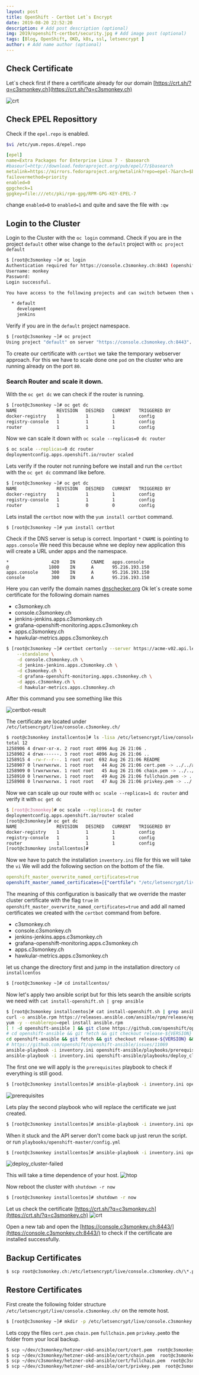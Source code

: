 ```yaml
---
layout: post
title: OpenShift - Certbot Let`s Encrypt
date: 2019-08-20 22:52:20
description: # Add post description (optional)
img: 2019/openshift-certbot/security.jpg # Add image post (optional)
tags: [Blog, OpenShift, OKD, k8s, ssl, letsencrypt ]
author: # Add name author (optional)
---
```


## Check Certificate
Let`s check first if there a certificate already for our domain [https://crt.sh/?q=c3smonkey.ch](https://crt.sh/?q=c3smonkey.ch) 

![crt](/assets/img/2019/openshift-certbot/crt.png)

    
## Check EPEL Reposittory
Check if the `epel.repo` is enabled.
```bash
$vi /etc/yum.repos.d/epel.repo
```

```yaml
[epel]
name=Extra Packages for Enterprise Linux 7 - $basearch
#baseurl=http://download.fedoraproject.org/pub/epel/7/$basearch
metalink=https://mirrors.fedoraproject.org/metalink?repo=epel-7&arch=$basearch
failovermethod=priority
enabled=0
gpgcheck=1
gpgkey=file:///etc/pki/rpm-gpg/RPM-GPG-KEY-EPEL-7

```
change `enabled=0` to `enabled=1` and quite and save the file with `:qw`


## Login to the Cluster 
Login to the Cluster with the `oc login` command. Check if you are in the project `default` other wise change to the `default` project with `oc project default`
```bash
$ [root@c3smonkey ~]# oc login
Authentication required for https://console.c3smonkey.ch:8443 (openshift)
Username: monkey
Password: 
Login successful.

You have access to the following projects and can switch between them with 'oc project <projectname>':

  * default
    development
    jenkins
```
Verify if you are in the `default` project namespace.

```bash
$ [root@c3smonkey ~]# oc project
Using project "default" on server "https://console.c3smonkey.ch:8443".
```
To create our certificate with `certbot` we take the temporary webserver approach. For this we have to scale done one `pod` on the cluster 
who are running already on the port `80`.

### Search Router and scale it down.

With the `oc get dc` we can check if the router is running.
```bash
$ [root@c3smonkey ~]# oc get dc
NAME               REVISION   DESIRED   CURRENT   TRIGGERED BY
docker-registry    1          1         1         config
registry-console   1          1         1         config
router             1          1         1         config
```
Now we can scale it down with `oc scale --replicas=0 dc router`
```bash
$ oc scale --replicas=0 dc router
deploymentconfig.apps.openshift.io/router scaled
```
Lets verify if the router not running before we install and run the `certbot` with the `oc get dc` command like before.

```bash
$ [root@c3smonkey ~]# oc get dc
NAME               REVISION   DESIRED   CURRENT   TRIGGERED BY
docker-registry    1          1         1         config
registry-console   1          1         1         config
router             1          0         0         config
```

Lets install the `certbot` now with the `yum install certbot` command.
```bash
$ [root@c3smonkey ~]# yum install certbot
```

Check if the DNS server is setup is correct. Important `*` `CNAME` is pointing to `apps.console` 
We need this because whne we deploy new application this will create a URL under apps and the namespace.
   
```haml
*                420    IN      CNAME   apps.console
@               1800    IN      A       95.216.193.150
apps.console     300    IN      A       95.216.193.150
console          300    IN      A       95.216.193.150
```

Here you can verify the domain names [dnschecker.org](https://dnschecker.org/#A/c3smonkey.ch)
Ok let`s create some certificate for the following domain names
- c3smonkey.ch
- console.c3smonkey.ch
- jenkins-jenkins.apps.c3smonkey.ch
- grafana-openshift-monitoring.apps.c3smonkey.ch
- apps.c3smonkey.ch
- hawkular-metrics.apps.c3smonkey.ch

```bash
$ [root@c3smonkey ~]# certbot certonly --server https://acme-v02.api.letsencrypt.org/directory \
    --standalone \
    -d console.c3smonkey.ch \
    -d jenkins-jenkins.apps.c3smonkey.ch \
    -d c3smonkey.ch \
    -d grafana-openshift-monitoring.apps.c3smonkey.ch \
    -d apps.c3smonkey.ch \
    -d hawkular-metrics.apps.c3smonkey.ch
```
After this command you see something like this

![certbot-result](/assets/img/2019/openshift-certbot/certbot-result.png)

The certificate are located under `/etc/letsencrypt/live/console.c3smonkey.ch/`
```bash
$ root@c3smonkey installcentos]# ls -lisa /etc/letsencrypt/live/console.c3smonkey.ch/
total 12
1258906 4 drwxr-xr-x. 2 root root 4096 Aug 26 21:06 .
1258902 4 drwx------. 3 root root 4096 Aug 26 21:06 ..
1258915 4 -rw-r--r--. 1 root root  692 Aug 26 21:06 README
1258907 0 lrwxrwxrwx. 1 root root   44 Aug 26 21:06 cert.pem -> ../../archive/console.c3smonkey.ch/cert1.pem
1258909 0 lrwxrwxrwx. 1 root root   45 Aug 26 21:06 chain.pem -> ../../archive/console.c3smonkey.ch/chain1.pem
1258910 0 lrwxrwxrwx. 1 root root   49 Aug 26 21:06 fullchain.pem -> ../../archive/console.c3smonkey.ch/fullchain1.pem
1258908 0 lrwxrwxrwx. 1 root root   47 Aug 26 21:06 privkey.pem -> ../../archive/console.c3smonkey.ch/privkey1.pem
```

Now we can scale up our route with `oc scale --replicas=1 dc router` and verify it with `oc get dc`
```bash
$ [root@c3smonkey]# oc scale --replicas=1 dc router
deploymentconfig.apps.openshift.io/router scaled
[root@c3smonkey]# oc get dc
NAME               REVISION   DESIRED   CURRENT   TRIGGERED BY
docker-registry    1          1         1         config
registry-console   1          1         1         config
router             1          1         1         config
[root@c3smonkey installcentos]#
```

Now we have to patch the installation `inventory.ini` file for this we will take the `vi`
We will add the following section on the bottom of the file. 

```yaml
openshift_master_overwrite_named_certificates=true
openshift_master_named_certificates=[{"certfile": "/etc/letsencrypt/live/console.c3smonkey.ch/cert.pem", "keyfile": "/etc/letsencrypt/live/console.c3smonkey.ch/privkey.pem","names": ["c3smonkey.ch", "console.c3smonkey.ch", "jenkins-jenkins.apps.c3smonkey.ch", "grafana-openshift-monitoring.apps.c3smonkey.ch", "apps.c3smonkey.ch", "hawkular-metrics.apps.c3smonkey.ch"] }]
```

The meaning of this configuration is basically that we override the master cluster certificate with the flag `true` in `openshift_master_overwrite_named_certificates=true`
and add all named certificates we created with the `certbot` command from before. 

- c3smonkey.ch
- console.c3smonkey.ch
- jenkins-jenkins.apps.c3smonkey.ch
- grafana-openshift-monitoring.apps.c3smonkey.ch
- apps.c3smonkey.ch
- hawkular-metrics.apps.c3smonkey.ch
   
let us change the directory first and jump in the installation directory `cd installcentos`
```bash
$ [root@c3smonkey ~]# cd installcentos/
```

Now let's apply two ansible script but for this lets search the ansible scripts we need with `cat install-openshift.sh | grep ansible`
```bash
$ [root@c3smonkey installcentos]# cat install-openshift.sh | grep ansible
curl -o ansible.rpm https://releases.ansible.com/ansible/rpm/release/epel-7-x86_64/ansible-2.6.5-1.el7.ans.noarch.rpm
yum -y --enablerepo=epel install ansible.rpm
[ ! -d openshift-ansible ] && git clone https://github.com/openshift/openshift-ansible.git
# cd openshift-ansible && git fetch && git checkout release-${VERSION} && git checkout e7f05191a1 && cd ..
cd openshift-ansible && git fetch && git checkout release-${VERSION} && cd ..
# https://github.com/openshift/openshift-ansible/issues/11069
ansible-playbook -i inventory.ini openshift-ansible/playbooks/prerequisites.yml
ansible-playbook -i inventory.ini openshift-ansible/playbooks/deploy_cluster.yml
```

The first one we will apply is the `prerequisites` playbook to check if everything is still good.
```bash
$ [root@c3smonkey installcentos]# ansible-playbook -i inventory.ini openshift-ansible/playbooks/prerequisites.yml
```

![prerequisites](/assets/img/2019/openshift-certbot/prerequisites.png)


Lets play the second playbook who will replace the certificate we just created.
```bash
$ [root@c3smonkey installcentos]# ansible-playbook -i inventory.ini openshift-ansible/playbooks/deploy_cluster.yml
```

When it stuck and the API server don't come back up just rerun the script.
or run `playbooks/openshift-master/config.yml`

```bash
$ [root@c3smonkey installcentos]# ansible-playbook -i inventory.ini openshift-ansible/playbooks/openshift-master/config.yml
```

![deploy_cluster-failed](/assets/img/2019/openshift-certbot/deploy_cluster-failed.png)


This will take a time dependence of your host.
![htop](/assets/img/2019/openshift-certbot/htop.png)


Now reboot the cluster with `shutdown -r now`
```bash
$ [root@c3smonkey installcentos]# shutdown -r now
```

Let us check the certificate [https://crt.sh/?q=c3smonkey.ch](https://crt.sh/?q=c3smonkey.ch)
![crt](/assets/img/2019/openshift-certbot/crt-lets-encrypt.png)

Open a new tab and open the [https://console.c3smonkey.ch:8443/](https://console.c3smonkey.ch:8443/) to check if the certificate are installed successfully.


## Backup Certificates
```bash
$ scp root@c3smonkey.ch:/etc/letsencrypt/live/console.c3smonkey.ch/\*.pem ~/dev/c3smonkey/hetzner-okd-ansible/cert/
```

## Restore Certificates
First create the following folder structure `/etc/letsencrypt/live/console.c3smonkey.ch/` on the remote host.
```bash
$ [root@c3smonkey ~]# mkdir -p /etc/letsencrypt/live/console.c3smonkey.ch/
```

Lets copy the files `cert.pem` `chain.pem` `fullchain.pem` `privkey.pem`to the folder from your local backup.
```bash
$ scp ~/dev/c3smonkey/hetzner-okd-ansible/cert/cert.pem  root@c3smonkey.ch:/etc/letsencrypt/live/console.c3smonkey.ch/
$ scp ~/dev/c3smonkey/hetzner-okd-ansible/cert/chain.pem  root@c3smonkey.ch:/etc/letsencrypt/live/console.c3smonkey.ch/
$ scp ~/dev/c3smonkey/hetzner-okd-ansible/cert/fullchain.pem  root@c3smonkey.ch:/etc/letsencrypt/live/console.c3smonkey.ch/
$ scp ~/dev/c3smonkey/hetzner-okd-ansible/cert/privkey.pem  root@c3smonkey.ch:/etc/letsencrypt/live/console.c3smonkey.ch/
```






